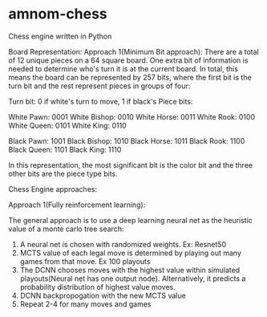 # amnom-chess
Chess engine written in Python

Board Representation:
Approach 1(Minimum Bit approach):
There are a total of 12 unique pieces on a 64 square board. One extra bit of information is needed to determine who's turn it is at the current board. In total, this means the board can be represented by 257 bits, where the first bit is the turn bit and the rest represent pieces in groups of four:

Turn bit: 0 if white's turn to move, 1 if black's
Piece bits:

White Pawn: 0001
White Bishop: 0010
White Horse: 0011
White Rook: 0100
White Queen: 0101
White King: 0110

Black Pawn: 1001
Black Bishop: 1010
Black Horse: 1011
Black Rook: 1100
Black Queen: 1101
Black King: 1110

In this representation, the most significant bit is the color bit and the three other bits are the piece type bits.


Chess Engine approaches:

Approach 1(Fully reinforcement learning):

The general approach is to use a deep learning neural net as the heuristic value of a monte carlo tree search:
1. A neural net is chosen with randomized weights. Ex: Resnet50
2. MCTS value of each legal move is determined by playing out many games from that move. Ex 100 playouts
3. The DCNN chooses moves with the highest value within simulated playouts(Neural net has one output node). Alternatively, it predicts a probability distribution of highest value moves.
4. DCNN backpropogation with the new MCTS value
5. Repeat 2-4 for many moves and games

